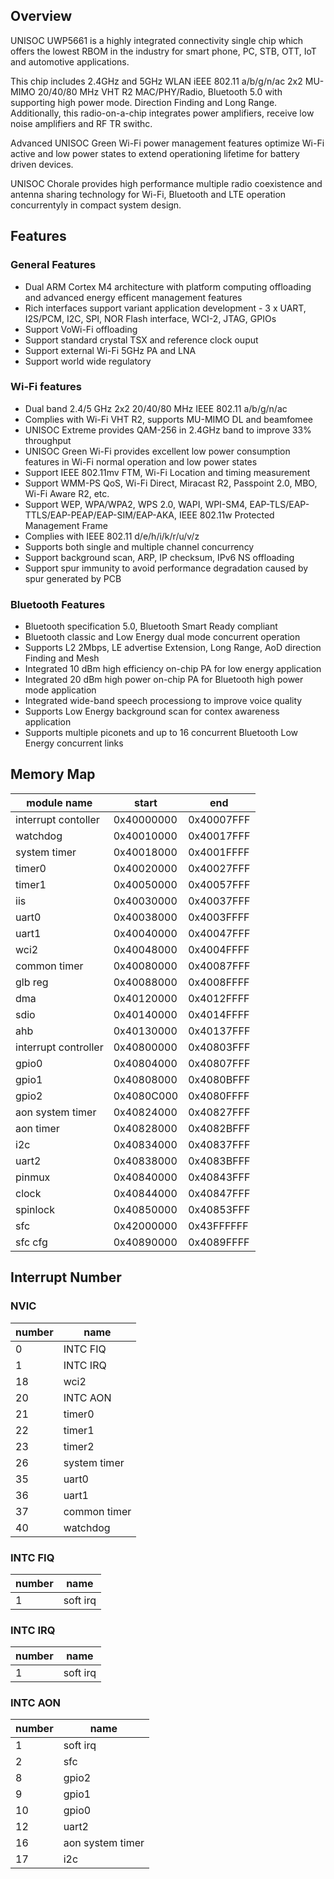 ## Overview

UNISOC UWP5661 is a highly integrated connectivity single chip which offers the lowest RBOM in the industry for smart phone, PC, STB, OTT, IoT and automotive applications.

This chip includes 2.4GHz and 5GHz WLAN iEEE 802.11 a/b/g/n/ac 2x2 MU-MIMO 20/40/80 MHz VHT R2 MAC/PHY/Radio, Bluetooth 5.0 with supporting high power mode. Direction Finding and Long Range. Additionally, this radio-on-a-chip integrates power amplifiers, receive low noise amplifiers and RF TR swithc.

Advanced UNISOC Green Wi-Fi power management features optimize Wi-Fi active and low power states to extend operationing lifetime for battery driven devices.

UNISOC Chorale provides high performance multiple radio coexistence and antenna sharing technology for Wi-Fi, Bluetooth and LTE operation concurrentyly in compact system design.

## Features

### General Features

* Dual ARM Cortex M4 architecture with platform computing offloading and advanced energy efficent management features
* Rich interfaces support variant application development -  3 x UART, I2S/PCM, I2C, SPI, NOR Flash interface, WCI-2, JTAG, GPIOs
* Support VoWi-Fi offloading
* Support standard crystal TSX and reference clock ouput
* Support external Wi-Fi 5GHz PA and LNA
* Support world wide regulatory

### Wi-Fi features

* Dual band 2.4/5 GHz 2x2 20/40/80 MHz IEEE 802.11 a/b/g/n/ac
* Complies with Wi-Fi VHT R2, supports MU-MIMO DL and beamfomee
* UNISOC Extreme provides QAM-256 in 2.4GHz band to improve 33% throughput
* UNISOC Green Wi-Fi provides excellent low power consumption features in Wi-Fi normal operation and low power states
* Support IEEE 802.11mv FTM, Wi-Fi Location and timing measurement
* Support WMM-PS QoS, Wi-Fi Direct, Miracast R2, Passpoint 2.0, MBO, Wi-Fi Aware R2, etc.
* Support WEP, WPA/WPA2, WPS 2.0, WAPI, WPI-SM4, EAP-TLS/EAP-TTLS/EAP-PEAP/EAP-SIM/EAP-AKA, IEEE 802.11w Protected Management Frame
* Complies with IEEE 802.11 d/e/h/i/k/r/u/v/z
* Supports both single and multiple channel concurrency
* Support background scan, ARP, IP checksum, IPv6 NS offloading
* Support spur immunity to avoid performance degradation caused by spur generated by PCB

### Bluetooth Features

* Bluetooth specification 5.0, Bluetooth Smart Ready compliant
* Bluetooth classic and Low Energy dual mode concurrent operation
* Supports L2 2Mbps, LE advertise Extension, Long Range, AoD direction Finding and Mesh
* Integrated 10 dBm high efficiency on-chip PA for low energy application
* Integrated 20 dBm high power on-chip PA for Bluetooth high power mode application
* Integrated wide-band speech processiong to improve voice quality
* Supports Low Energy background scan for contex awareness application
* Supports multiple piconets and up to 16 concurrent Bluetooth Low Energy concurrent links

## Memory Map

 module name		|start		|end		
--------------------|-----------|-----------
interrupt contoller	|0x40000000	|0x40007FFF	
watchdog			|0x40010000	|0x40017FFF	
system timer		|0x40018000	|0x4001FFFF	
timer0				|0x40020000	|0x40027FFF
timer1				|0x40050000	|0x40057FFF
iis					|0x40030000	|0x40037FFF
uart0				|0x40038000	|0x4003FFFF
uart1				|0x40040000	|0x40047FFF
wci2				|0x40048000	|0x4004FFFF
common timer		|0x40080000	|0x40087FFF
glb reg				|0x40088000	|0x4008FFFF
dma					|0x40120000	|0x4012FFFF
sdio				|0x40140000	|0x4014FFFF
ahb					|0x40130000	|0x40137FFF
interrupt controller|0x40800000	|0x40803FFF
gpio0				|0x40804000	|0x40807FFF
gpio1				|0x40808000	|0x4080BFFF
gpio2				|0x4080C000	|0x4080FFFF
aon system timer	|0x40824000	|0x40827FFF
aon timer			|0x40828000	|0x4082BFFF
i2c					|0x40834000	|0x40837FFF
uart2				|0x40838000	|0x4083BFFF
pinmux				|0x40840000	|0x40843FFF
clock				|0x40844000	|0x40847FFF
spinlock			|0x40850000	|0x40853FFF
sfc					|0x42000000	|0x43FFFFFF
sfc cfg				|0x40890000	|0x4089FFFF

## Interrupt Number

### NVIC

number	| name
--------|--------------
0		|INTC FIQ
1		|INTC IRQ
18		|wci2
20		|INTC AON
21		|timer0
22		|timer1
23		|timer2
26		|system timer
35		|uart0
36		|uart1
37		|common timer
40		|watchdog

### INTC FIQ

number	| name
--------|-----------------
1		|soft irq

### INTC IRQ

number	| name
--------|-----------------
1		|soft irq

### INTC AON

number	| name
--------|-----------------
1		|soft irq
2		|sfc
8		|gpio2
9		|gpio1
10		|gpio0
12		|uart2
16		|aon system timer
17		|i2c

